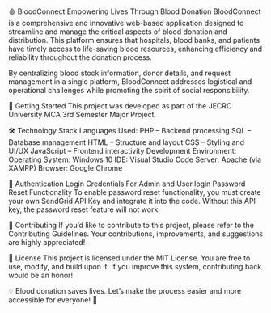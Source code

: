 🩸 BloodConnect
Empowering Lives Through Blood Donation
BloodConnect is a comprehensive and innovative web-based application designed to streamline and manage the critical aspects of blood donation and distribution. This platform ensures that hospitals, blood banks, and patients have timely access to life-saving blood resources, enhancing efficiency and reliability throughout the donation process.

By centralizing blood stock information, donor details, and request management in a single platform, BloodConnect addresses logistical and operational challenges while promoting the spirit of social responsibility.

🚀 Getting Started
This project was developed as part of the JECRC University MCA 3rd Semester Major Project.

🛠 Technology Stack
Languages Used:
PHP – Backend processing
SQL – Database management
HTML – Structure and layout
CSS – Styling and UI/UX
JavaScript – Frontend interactivity
Development Environment:
Operating System: Windows 10
IDE: Visual Studio Code
Server: Apache (via XAMPP)
Browser: Google Chrome

🔐 Authentication
Login Credentials
For Admin and User login
Password Reset Functionality
To enable password reset functionality, you must create your own SendGrid API Key and integrate it into the code. Without this API key, the password reset feature will not work.

🤝 Contributing
If you’d like to contribute to this project, please refer to the Contributing Guidelines. Your contributions, improvements, and suggestions are highly appreciated!

📜 License
This project is licensed under the MIT License. You are free to use, modify, and build upon it. If you improve this system, contributing back would be an honor!

💡 Blood donation saves lives. Let’s make the process easier and more accessible for everyone! 💖











